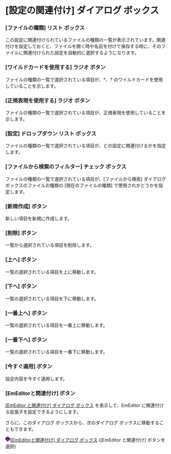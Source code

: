 # \[設定の関連付け\] ダイアログ ボックス

### \[ファイルの種類\] リスト ボックス

この設定に関連付けられているファイルの種類の一覧が表示されています。関連付けを設定しておくと、ファイルを開く時や名前を付けて保存する時に、そのファイルに関連付けられた設定を自動的に選択するようになります。

### \[ワイルドカードを使用する\] ラジオ ボタン

ファイルの種類の一覧で選択されている項目が、\*、? のワイルドカードを使用していることを示します。

### \[正規表現を使用する\] ラジオ ボタン

ファイルの種類の一覧で選択されている項目が、正規表現を使用していることを示します。

### \[設定\] ドロップダウン リスト ボックス

ファイルの種類の一覧で選択されている項目が、どの設定に関連付けるかを指定します。

### \[ファイルから検索のフィルター\] チェック ボックス

ファイルの種類の一覧で選択されている項目が、\[ファイルから検索\] ダイアログ ボックスのファイルの種類の \[現在のファイルの種類\]
で使用されかどうかを指定します。

### \[新規作成\] ボタン

新しい項目を新規に作成します。

### \[削除\] ボタン

一覧から選択されている項目を削除します。

### \[上へ\] ボタン

一覧の選択されている項目を上に移動します。

### \[下へ\] ボタン

一覧の選択されている項目を下に移動します。

### \[一番上へ\] ボタン

一覧の選択されている項目を一番上に移動します。

### \[一番下へ\] ボタン

一覧の選択されている項目を一番下に移動します。

### \[今すぐ適用\] ボタン

設定内容を今すぐ適用します。

### \[EmEditorと関連付け\] ボタン

[\[EmEditor と関連付け\] ダイアログ ボックス](../../dlg/file_associate/index) を表示して、EmEditor
に関連付ける拡張子を設定できるようにします。

さらに、このダイアログ ボックスから、次のダイアログ ボックスに移動することもできます。

![](../../images/b.gif)[\[EmEditorと関連付け\] ダイアログ ボックス](../file_associate/index) (\[EmEditor と関連付け\] ボタンを選択)

